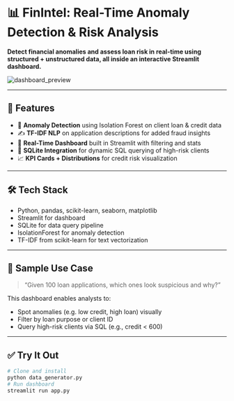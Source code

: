 # 📊 FinIntel: Real-Time Anomaly Detection & Risk Analysis

**Detect financial anomalies and assess loan risk in real-time using structured + unstructured data, all inside an interactive Streamlit dashboard.**

![dashboard_preview](assets/finintel-dashboard.png) <!-- Optional screenshot -->

---

## 🚀 Features

- 🧠 **Anomaly Detection** using Isolation Forest on client loan & credit data
- ✍️ **TF-IDF NLP** on application descriptions for added fraud insights
- 🧰 **Real-Time Dashboard** built in Streamlit with filtering and stats
- 💾 **SQLite Integration** for dynamic SQL querying of high-risk clients
- 📈 **KPI Cards + Distributions** for credit risk visualization

---

## 🛠 Tech Stack

- Python, pandas, scikit-learn, seaborn, matplotlib
- Streamlit for dashboard
- SQLite for data query pipeline
- IsolationForest for anomaly detection
- TF-IDF from scikit-learn for text vectorization

---

## 🧪 Sample Use Case

> “Given 100 loan applications, which ones look suspicious and why?”

This dashboard enables analysts to:
- Spot anomalies (e.g. low credit, high loan) visually
- Filter by loan purpose or client ID
- Query high-risk clients via SQL (e.g., credit < 600)

---

## ✅ Try It Out

```bash
# Clone and install
python data_generator.py
# Run dashboard
streamlit run app.py
